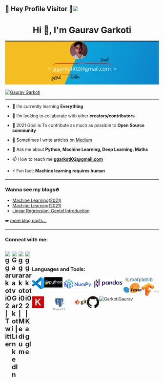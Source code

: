 ## :rainbow: Hey Profile Visitor :eyes:<img src="https://raw.githubusercontent.com/iampavangandhi/iampavangandhi/master/gifs/Hi.gif" width="30px">

<h1 align="center">Hi 👋, I'm Gaurav Garkoti</h1>
<!--
<h3 align="center">git commit -m "Hello, I'm a Software Engineering Associate at Amdocs"</h3>
-->

<!--
### Know More About Gaurav::point_right: [GarkotiGaurav](https://chandrikadeb7.github.io/):sparkles:
-->

<!--
<p align="left"> <img src="https://komarev.com/ghpvc/?username=GarkotiGaurav&label=Profile%20views&color=0e75b6&style=flat" alt="GarkotiGaurav" /> </p>
-->

![Banner](https://github.com/GarkotiGaurav/GarkotiGaurav/blob/main/Images/Banner.png)

<p align="left"> <a href="https://twitter.com/ggarkoti02" target="blank"><img src="https://img.shields.io/twitter/follow/ggarkoti02?logo=twitter&style=for-the-badge" alt="Gaurav Garkoti" /></a> </p>

---

- 🌱 I’m currently learning  **Everything**

- 👯 I’m looking to collaborate with other **creators/contributors**

- 🥅 2021 Goal is To contribute as much as possible to **Open Source community**

<!--
- 👨‍💻 All about me is available at [My Website](https://chandrikadeb7.github.io/)
-->

- 📝 Sometimes I write articles on [Medium](https://ggarkoti02.medium.com/)

- 💬 Ask me about **Python, Machine Learning, Deep Learning, Maths**

<!--
- 📂 Purchase Face Mask Detection Report and Slides on [Gumroad](https://gum.co/GetFaceMask)
-->

- 📫 How to reach me **ggarkoti02@gmail.com**

- ⚡ Fun fact: **Machine learning requires human**

<!--
- 📄 Know about my work & experiences [My Resume](https://drive.google.com/file/d/1Yn1CsXy92q98CYk5cWTySB4_CpY8Q9ej/view?usp=sharing)
-->

<!--
### What are my featured projects:question::rocket:
<code>[100DaysOfCode](https://github.com/chandrikadeb7/100DaysOfCode)</code>:hourglass:     
<code>[Face Mask Detection](https://github.com/chandrikadeb7/Face-Mask-Detection)</code>:mask:  
<code>[GirlScript Twitter Bot](https://github.com/chandrikadeb7/Girlscript-Twitter-Bot)</code>:robot:     
-->

---
### Wanna see my blogs:fire:
<!-- BLOG-POST-LIST:START -->
- [Machine Learning(2021)](https://ggarkoti02.medium.com/machine-learning-6c233caa3c8a)
- [Machine Learning(2021)](https://ggarkoti02.medium.com/approaching-machine-learning-right-way-ec7ad430b89c)
- [Linear Regression: Gentel Introduction](https://medium.com/geekculture/linear-regression-gentle-introduction-cc04ffda4267)

➡️ [more blog posts...](https://ggarkoti02.medium.com/)
<!-- BLOG-POST-LIST:END -->
---

<!--
### What can I help with:question::cyclone:
<code>git commit -m "Pretty much nerd stuffs and Math!"</code> :grin:
-->

<h3 align="left">Connect with me:</h3>

<!-- [<img align="left" alt="codeSTACKr.com" width="22px" src="https://raw.githubusercontent.com/iconic/open-iconic/master/svg/globe.svg" />][website] -->
<!--[<img align="left" alt="Gaurav Education | YouTube" width="22px" src="https://cdn.jsdelivr.net/npm/simple-icons@v3/icons/youtube.svg" />][youtube]-->
[<img align="left" alt="ggarkoti02 | Twitter" width="22px" src="https://cdn.jsdelivr.net/npm/simple-icons@v3/icons/twitter.svg" />][twitter]
[<img align="left" alt="Gaurav Garkoti | LinkedIn" width="22px" src="https://cdn.jsdelivr.net/npm/simple-icons@v3/icons/linkedin.svg" />][linkedin]
[<img align="left" alt="ggarkoti02 | Medium" width="22px" src="https://cdn.jsdelivr.net/npm/simple-icons@v3/icons/medium.svg" />][medium]
[<img align="left" alt="ggarkoti02 | Kaggle" width="22px" src="https://cdn.jsdelivr.net/npm/simple-icons@v3/icons/kaggle.svg" />][kaggle]
<br />
---


<h3 align="left">Languages and Tools:</h3>
<p
<img align="left" alt="Jupyter Notebook" width="40px" src="https://github.com/GarkotiGaurav/GarkotiGaurav/blob/main/Images/jupyter.jpg" />
<img align="left" alt="Visual Studio Code" width="40px" src="https://github.com/GarkotiGaurav/GarkotiGaurav/blob/main/Images/vs%20code.png" />
<img align="left" alt="Python" width="60px" src="https://github.com/GarkotiGaurav/GarkotiGaurav/blob/main/Images/python.jpg" />
<img align="left" alt="Numpy" width="100px" src="https://github.com/GarkotiGaurav/GarkotiGaurav/blob/main/Images/numpy.png" />
<img align="left" alt="Pandas" width="100px" src="https://github.com/GarkotiGaurav/GarkotiGaurav/blob/main/Images/pandas.png" />
<img align="left" alt="Matplotlib" width="100px" src="https://github.com/GarkotiGaurav/GarkotiGaurav/blob/main/Images/matplotlib.png" />
<img align="left" alt="Sicikit-learn" width="60px" src="https://github.com/GarkotiGaurav/GarkotiGaurav/blob/main/Images/sklearn.png" />
<img align="left" alt="Tensorflow" width="40px" src="https://github.com/GarkotiGaurav/GarkotiGaurav/blob/main/Images/tensorflow.png" />
<img align="left" alt="Keras" width="40px" src="https://github.com/GarkotiGaurav/GarkotiGaurav/blob/main/Images/keras.png" />
<img align="left" alt="Postgres" width="100px" src="https://github.com/GarkotiGaurav/GarkotiGaurav/blob/main/Images/postgre.png" />
<img align="left" alt="Git" width="40px" src="https://raw.githubusercontent.com/github/explore/80688e429a7d4ef2fca1e82350fe8e3517d3494d/topics/git/git.png" />
<img align="left" alt="GitHub" width="40px" src="https://raw.githubusercontent.com/github/explore/78df643247d429f6cc873026c0622819ad797942/topics/github/github.png" />
</p>

<br/>
<br/>

<!--
<h3 align="left">Support:</h3>
<p><a href="https://www.buymeacoffee.com/chandrikadeb7"> <img align="center" src="https://cdn.buymeacoffee.com/buttons/v2/default-yellow.png" height="50" width="210" alt="chandrikadeb7" /></a></p>
-->

---



<p><img align="left" src="https://github-readme-stats.vercel.app/api?username=GarkotiGaurav&show_icons=true&locale=en" alt="GarkotiGaurav" /></p>


[website]: https://google.com
[twitter]: https://twitter.com/intent/follow?original_referer=https%3A%2F%2Fgithub.com%2Fggarkoto02&screen_name=ggarkoti02
<!--[youtube]: https://www.youtube.com/channel/UCwgcJUxDjsVUtrl4baJ6Mpw/featured?sub_confirmation=1-->
[medium]: https://ggarkoti02.medium.com/
[linkedin]: https://www.linkedin.com/in/gaurav-garkoti-a47783188/
[kaggle]: https://www.kaggle.com/ggarkoti02
